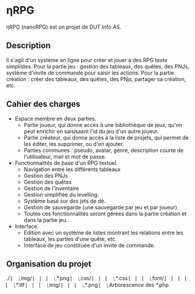 # ηRPG
ηRPG (nanoRPG) est un projet de DUT Info AS.

## Description

Il s'agit d'un système en ligne pour créer et jouer à des RPG texte simplistes. Pour la partie jeu : gestion des tableaux, des quêtes, des PNJs, système d'invite de commande pour saisir les actions. Pour la partie création : créer des tableaux, des quêtes, des PNjs, partager sa création, etc.

## Cahier des charges

- Espace membre en deux parties.
  - Partie joueur, qui donne accès à une bibliothèque de jeux, qu'on peut enrichir en saisisaant l'id du jeu d'un autre joueur.
  - Partie créateur, qui donne accès à la liste de projets, qui permet de les éditer, les supprimer, ou d'en ajouter.
  - Parties communes : pseudo, avatar, genre, description courte de l'utilisateur, mail et mot de passe.
- Fonctionnalités de base d'un RPG textuel.
  - Navigation entre les différents tableaux
  - Gestion des PNJs
  - Gestion des quêtes
  - Gestion de l'inventaire
  - Gestion simplifiée du levelling.
  - Système basé sur des jets de dé.
  - Gestion de sauvegarde (une sauvegarde par jeu et par joueur).
  - Toutes ces fonctionnalités seront gérées dans la partie création et dans la partie jeu.
- Interface.
  - Edition avec un système de listes montrant les relations entre les tableaux, les parties d'une quête, etc.
  - Interface de jeu constituée d'un invite de commande.

## Organisation du projet

./
 ⎸
 ⎿img/
 ⎸ ⎸
 ⎸ ⎿\*.png
 ⎸
 ⎿css/
 ⎸ ⎸
 ⎸ ⎿\*.css
 ⎸ ⎸
 ⎸ ⎿font/
 ⎸ ⎸ ⎸
 ⎸ ⎸ ⎿\*.ttf
 ⎸ ⎸
 ⎸ ⎿img/
 ⎸   ⎸
 ⎸   ⎿\*.png
 ⎸ 
 ⎿Arborescence des \*.php
